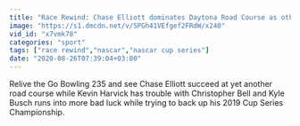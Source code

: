 ```yaml
---
title: "Race Rewind: Chase Elliott dominates Daytona Road Course as others struggle"
image: "https://s1.dmcdn.net/v/SPGh41VEfgef2FRdW/x240"
vid_id: "x7vmk78"
categories: "sport"
tags: ["race rewind","nascar","nascar cup series"]
date: "2020-08-26T07:39:04+03:00"
---
```

Relive the Go Bowling 235 and see Chase Elliott succeed at yet another road course while Kevin Harvick has trouble with Christopher Bell and Kyle Busch runs into more bad luck while trying to back up his 2019 Cup Series Championship.
